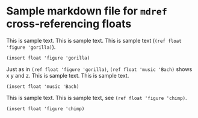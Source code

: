 # Sample markdown file for `mdref` cross-referencing floats

This is sample text.
This is sample text.
This is sample text (`(ref float 'figure 'gorilla)`).

`(insert float 'figure 'gorilla)`

Just as in `(ref float 'figure 'gorilla)`, 
`(ref float 'music 'Bach)` shows x y and z.
This is sample text.
This is sample text.

`(insert float 'music 'Bach)`

This is sample text.
This is sample text, see `(ref float 'figure 'chimp)`.

`(insert float 'figure 'chimp)`

